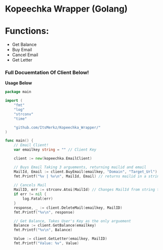 # Kopeechka Wrapper (Golang)

# Functions:
* Get Balance
* Buy Email 
* Cancel Email 
* Get Letter 

### Full Docuemtation Of Client Below!

**Usage Below**
```go 
package main

import (
	"fmt"
	"log"
	"strconv"
	"time"

	"github.com/ItsMerkz/Kopeechka_Wrapper/"
)

func main() {
	// Email Client!
	var emailkey string = "" // Client Key

	client := new(kopeechka.EmailClient)

	// Buys Email Taking 3 arguements, returning mailid and email
	MailId, Email := client.BuyEmail(emailkey, "Domain", "Target_Url")
	fmt.Printf("%v | %v\n", MailId, Email) // returns mailid in a string form and email in string form 
	
	// Cancels Mail
	MailID, err := strconv.Atoi(MailId) // Changes MailId from string to int 
	if err != nil {
		log.Fatal(err)
	}
	response, _ := client.DeleteMail(emailkey, MailID)
	fmt.Printf("%v\n", response)

	// Get Balance, Takes User's Key as the only arguement
	Balance := client.GetBalance(emailkey)
	fmt.Printf("%v\n", Balance)

	Value := client.GetLetter(emailkey, MailID) 
	fmt.Printf("Value: %v", Value) 
```
